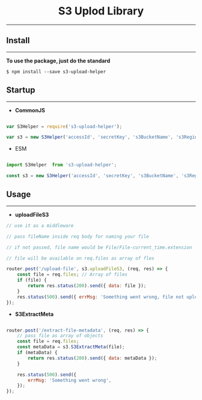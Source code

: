 # <center>S3 Uplod Library</center>
---

## Install
---

<strong>To use the package, just do the standard</strong>

    $ npm install --save s3-upload-helper


## Startup
---

* <strong>CommonJS</strong>

```js

var S3Helper = require('s3-upload-helper');

var s3 = new S3Helper('accessId', 'secretKey', 's3BucketName', 's3Region');

```
* ESM

```js

import S3Helper  from 's3-upload-helper';

const s3 = new S3Helper('accessId', 'secretKey', 's3BucketName', 's3Region');

```

## Usage
---

* <strong>uploadFileS3</strong>

```js
// use it as a middleware 

// pass fileName inside req body for naming your file 

// if not passed, file name would be File/File-current_time.extension

// file will be available on req.files as array of fles

router.post('/upload-file', s3.uploadFileS3, (req, res) => {
	const file = req.files; // Array of files
	if (file) {
		return res.status(200).send({ data: file });
	}
	res.status(500).send({ errMsg: 'Something went wrong, file not uploaded' });
});

```

* <strong>S3ExtractMeta</strong>

```js

router.post('/extract-file-metadata', (req, res) => {
	// pass file as array of objects
	const file = req.files;
	const metaData = s3.S3ExtractMeta(file);
	if (metaData) {
		return res.status(200).send({ data: metaData });
	}

	res.status(500).send({
		errMsg: 'Something went wrong',
	});
});

```